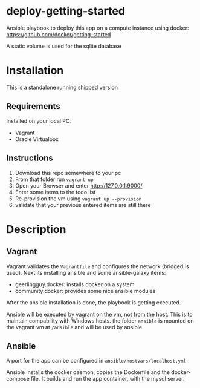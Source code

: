 # deploy-getting-started
Ansible playbook to deploy this app on a compute instance using docker: 
https://github.com/docker/getting-started


A static volume is used for the sqlite database

# Installation
This is a standalone running shipped version

## Requirements
Installed on your local PC:
* Vagrant
* Oracle Virtualbox

## Instructions
1. Download this repo somewhere to your pc
2. From that folder run `vagrant up`
3. Open your Browser and enter http://127.0.0.1:9000/
4. Enter some items to the todo list
5. Re-provision the vm using `vagrant up --provision`
6. validate that your previous entered items are still there

# Description
## Vagrant
Vagrant validates the `Vagrantfile` and configures the network (bridged is used). Next its installing ansible and some ansible-galaxy items: 
- geerlingguy.docker: installs docker on a system
- community.docker: provides some nice ansible modules

After the ansible installation is done, the playbook is getting executed.

Ansible will be executed by vagrant on the vm, not from the host. This is to maintain compability with Windows hosts. 
the folder `ansible` is mounted on the vagrant vm at `/ansible` and will be used by ansible.

## Ansible
A port for the app can be configured in `ansible/hostvars/localhost.yml`

Ansible installs the docker daemon, copies the Dockerfile and the docker-compose file. It builds and run the app container, with the mysql server.
